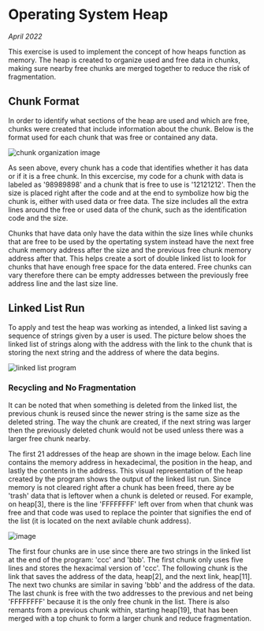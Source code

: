 # Operating System Heap
_April 2022_

This exercise is used to implement the concept of how heaps function as memory. The heap is created to organize used and free data in chunks, making sure nearby free chunks are merged together to reduce the risk of fragmentation. 

## Chunk Format

In order to identify what sections of the heap are used and which are free, chunks were created that include information about the chunk. Below is the format used for each chunk that was free or contained any data.

![chunk organization image](https://github.com/ZafiroParedes/Operating_System_Heap/assets/91034132/a2fbac4d-e4d9-4b6a-8645-f0eabedb5b6c)


As seen above, every chunk has a code that identifies whether it has data or if it is a free chunk. In this excercise, my code for a chunk with data is labeled as '98989898' and a chunk that is free to use is '12121212'. Then the size is placed right after the code and at the end to symbolize how big the chunk is, either with used data or free data. The size includes all the extra lines around the free or used data of the chunk, such as the identification code and the size.

Chunks that have data only have the data within the size lines while chunks that are free to be used by the opertating system instead have the next free chunk memory address after the size and the previous free chunk memory address after that. This helps create a sort of double linked list to look for chunks that have enough free space for the data entered. Free chunks can vary therefore there can be empty addresses between the previously free address line and the last size line. 

## Linked List Run

To apply and test the heap was working as intended, a linked list saving a sequence of strings given by a user is used. The picture below shoes the linked list of strings along with the address with the link to the chunk that is storing the next string and the address of where the data begins. 

![linked list program](https://github.com/ZafiroParedes/Operating_System_Heap/assets/91034132/64e588d1-4756-45a7-a86e-6e399091c45b)



### Recycling and No Fragmentation
It can be noted that when something is deleted from the linked list, the previous chunk is reused since the newer string is the same size as the deleted string. The way the chunk are created, if the next string was larger then the previously deleted chunk would not be used unless there was a larger free chunk nearby.

The first 21 addresses of the heap are shown in the image below. Each line contains the memory address in hexadecimal, the position in the heap, and lastly the contents in the address. This visual representation of the heap created by the program shows the output of the linked list run. Since memory is not cleared right after a chunk has been freed, there ay be 'trash' data that is leftover when a chunk is deleted or reused. For example, on heap[3], there is the line 'FFFFFFFF' left over from when that chunk was free and that code was used to replace the pointer that signifies the end of the list (it is located on the next avilable chunk address).

![image](https://github.com/ZafiroParedes/Operating_System_Heap/assets/91034132/50a22a63-4612-467e-a74f-474b25ebb8ee)

The first four chunks are in use since there are two strings in the linked list at the end of the program: 'ccc' and 'bbb'. The first chunk only uses five lines and stores the hexacimal version of 'ccc'. The following chunk is the link that saves the address of the data, heap[2], and the next link, heap[11]. The next two chunks are similar in saving 'bbb' and the address of the data. The last chunk is free with the two addresses to the previous and net being 'FFFFFFFF' because it is the only free chunk in the list. There is also remants from a previous chunk within, starting heap[19], that has been merged with a top chunk to form a larger chunk and reduce fragmentation. 

